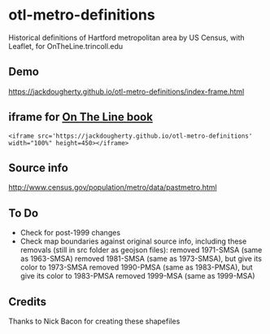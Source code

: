 # otl-metro-definitions
Historical definitions of Hartford metropolitan area by US Census, with Leaflet, for OnTheLine.trincoll.edu

## Demo
https://jackdougherty.github.io/otl-metro-definitions/index-frame.html

## iframe for [On The Line book](http://ontheline.trincoll.edu)
```
<iframe src='https://jackdougherty.github.io/otl-metro-definitions' width="100%" height=450></iframe>
```

## Source info
http://www.census.gov/population/metro/data/pastmetro.html

## To Do

- Check for post-1999 changes
- Check map boundaries against original source info, including these removals (still in src folder as geojson files):
removed 1971-SMSA (same as 1963-SMSA)
removed 1981-SMSA (same as 1973-SMSA), but give its color to 1973-SMSA
removed 1990-PMSA (same as 1983-PMSA), but give its color to 1983-PMSA
removed 1999-MSA (same as 1999-MSA)

## Credits
Thanks to Nick Bacon for creating these shapefiles
